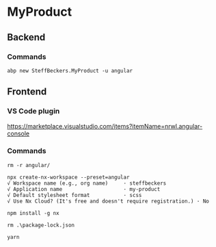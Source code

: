# MyProduct

## Backend

### Commands

```
abp new SteffBeckers.MyProduct -u angular
```

## Frontend

### VS Code plugin

https://marketplace.visualstudio.com/items?itemName=nrwl.angular-console

### Commands

```
rm -r angular/

npx create-nx-workspace --preset=angular
√ Workspace name (e.g., org name)     · steffbeckers
√ Application name                    · my-product
√ Default stylesheet format           · scss
√ Use Nx Cloud? (It's free and doesn't require registration.) · No

npm install -g nx

rm .\package-lock.json

yarn
```
